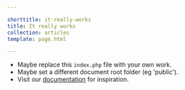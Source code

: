 ```yaml
---

shorttitle: it-really-works
title: It really works
collection: articles
template: page.html

---
```


* Maybe replace this `index.php` file with your own work.
* Maybe set a different document root folder (eg 'public').
* Visit our [documentation](https://help.fortrabbit.com) for inspiration. 
